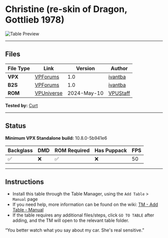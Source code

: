 # Christine (re-skin of Dragon, Gottlieb 1978)

![Table Preview](vpx-christine-table.png?raw=true)

---

## Files
| File Type | Link | Version | Author | 
|-----------|--------|----------|--------------|
| **VPX** | [VPForums](https://www.vpforums.org/index.php?app=downloads&showfile=15294) | 1.0 | [ivantba](https://www.vpforums.org/index.php?app=core&module=search&do=user_activity&search_app=downloads&mid=123858) |
| **B2S** | [VPForums](https://www.vpforums.org/index.php?app=downloads&showfile=15294) | 1.0 | [ivantba](https://www.vpforums.org/index.php?app=core&module=search&do=user_activity&search_app=downloads&mid=123858) |
| **ROM** | [VPUniverse](https://vpuniverse.com/files/file/1698-dragon/) | 2024-May-10 | [VPUStaff](https://vpuniverse.com/profile/50-vpustaff/) |

**Tested by:** [Curt](https://github.com/Old-Cyrus)

---

## Status 
**Minimum VPX Standalone build:** 10.8.0-5b941e6

| Backglass | DMD | ROM Required | Has Puppack | FPS |
|-----------|-----|-----|-----|-----|
| :white_check_mark: | :x: | :white_check_mark: | :x: | 50 |

---

## Instructions

- Install this table through the Table Manager, using the `Add Table` > `Manual` page
- If you need help, more information can be found on the wiki: [TM - Add Table - Manual](https://github.com/LegendsUnchained/vpx-standalone-alp4k/wiki/%5B04%5D-%F0%9F%A7%A1-TM-%E2%80%90-Other-Features#add-table---manual)
- If the table requires any additional files/steps, click `GO TO TABLE` after adding, and the TM will open to the relevant table folder.

“You better watch what you say about my car. She's real sensitive.”